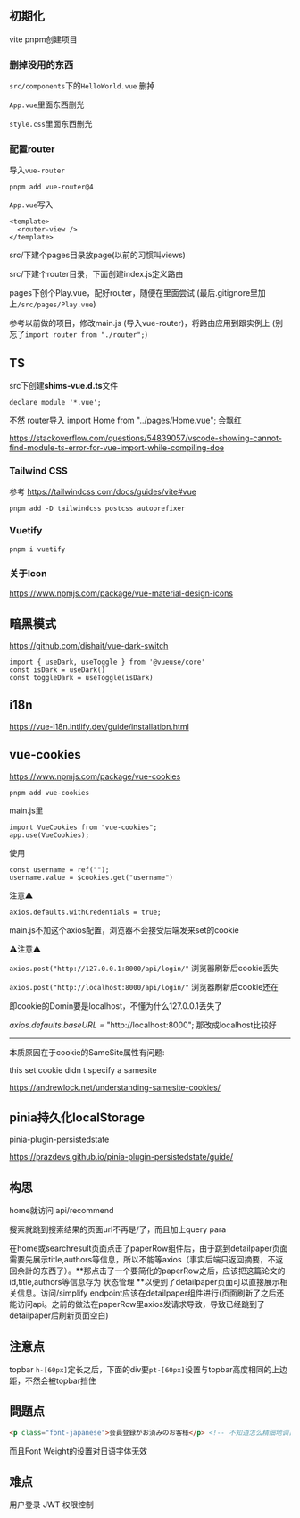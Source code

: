 ## 初期化

vite pnpm创建项目



### 删掉没用的东西

`src/components`下的`HelloWorld.vue` 删掉

`App.vue`里面东西删光

`style.css`里面东西删光



### 配置router

导入`vue-router`

```
pnpm add vue-router@4
```



`App.vue`写入

```vue
<template>
  <router-view />
</template>
```



src/下建个pages目录放page(以前的习惯叫views)

src/下建个router目录，下面创建index.js定义路由

pages下创个Play.vue，配好router，随便在里面尝试 (最后.gitignore里加上`/src/pages/Play.vue`)



参考以前做的项目，修改main.js (导入vue-router)，将路由应用到跟实例上 (别忘了`import router from "./router";`)



## TS

src下创建**shims-vue.d.ts**文件

```
declare module '*.vue';
```

不然 router导入 import Home from "../pages/Home.vue"; 会飘红

https://stackoverflow.com/questions/54839057/vscode-showing-cannot-find-module-ts-error-for-vue-import-while-compiling-doe



### Tailwind CSS

参考 https://tailwindcss.com/docs/guides/vite#vue

```
pnpm add -D tailwindcss postcss autoprefixer
```



### Vuetify

```
pnpm i vuetify
```



### 关于Icon

https://www.npmjs.com/package/vue-material-design-icons



## 暗黑模式

https://github.com/dishait/vue-dark-switch

```
import { useDark, useToggle } from '@vueuse/core'
const isDark = useDark()
const toggleDark = useToggle(isDark)
```



## i18n

https://vue-i18n.intlify.dev/guide/installation.html



## vue-cookies

https://www.npmjs.com/package/vue-cookies

```
pnpm add vue-cookies
```

main.js里

```
import VueCookies from "vue-cookies";
app.use(VueCookies);
```

使用

```
const username = ref("");
username.value = $cookies.get("username")
```



注意⚠️

```
axios.defaults.withCredentials = true;
```

main.js不加这个axios配置，浏览器不会接受后端发来set的cookie



⚠️注意⚠️

`axios.post("http://127.0.0.1:8000/api/login/"`  浏览器刷新后cookie丢失

`axios.post("http://localhost:8000/api/login/"`  浏览器刷新后cookie还在

即cookie的Domin要是localhost，不懂为什么127.0.0.1丢失了

*axios*.*defaults*.*baseURL* *=* "http://localhost:8000"; 那改成localhost比较好

---

本质原因在于cookie的SameSite属性有问题:

this set cookie didn t specify a samesite

https://andrewlock.net/understanding-samesite-cookies/



## pinia持久化localStorage

pinia-plugin-persistedstate

https://prazdevs.github.io/pinia-plugin-persistedstate/guide/



## 构思

home就访问 api/recommend

搜索就跳到搜索结果的页面url不再是/了，而且加上query para

在home或searchresult页面点击了paperRow组件后，由于跳到detailpaper页面需要先展示title,authors等信息，所以不能等axios（事实后端只返回摘要，不返回余計的东西了）。**那点击了一个要简化的paperRow之后，应该把这篇论文的id,title,authors等信息存为 状态管理 **以便到了detailpaper页面可以直接展示相关信息。访问/simplify endpoint应该在detailpaper组件进行(页面刷新了之后还能访问api。之前的做法在paperRow里axios发请求导致，导致已经跳到了detailpaper后刷新页面空白)





## 注意点

topbar `h-[60px]`定长之后，下面的div要`pt-[60px]`设置与topbar高度相同的上边距，不然会被topbar挡住





## 問題点

```html
<p class="font-japanese">会員登録がお済みのお客様</p> <!-- 不知道怎么精细地调日语字体 -->
```

而且Font Weight的设置对日语字体无效



## 难点

用户登录 JWT 权限控制
